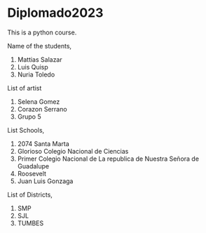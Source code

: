 # Diplomado2023
This is a python course.

Name of the students,
1. Mattias Salazar
2. Luis Quisp
3. Nuria Toledo

List of artist
1. Selena Gomez
2. Corazon Serrano
3. Grupo 5

List Schools,
1. 2074 Santa Marta
2. Glorioso Colegio Nacional de Ciencias
3. Primer Colegio Nacional de La republica de Nuestra Señora de Guadalupe 
4. Roosevelt 
5. Juan Luis Gonzaga

List of Districts,
1. SMP
2. SJL
3. TUMBES
